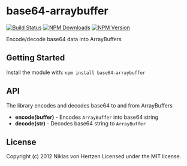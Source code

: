 # base64-arraybuffer

[![Build Status](https://travis-ci.org/niklasvh/base64-arraybuffer.png)](https://travis-ci.org/niklasvh/base64-arraybuffer)
[![NPM Downloads](https://img.shields.io/npm/dm/base64-arraybuffer.svg)](https://www.npmjs.org/package/base64-arraybuffer)
[![NPM Version](https://img.shields.io/npm/v/base64-arraybuffer.svg)](https://www.npmjs.org/package/base64-arraybuffer)

Encode/decode base64 data into ArrayBuffers

## Getting Started
Install the module with: `npm install base64-arraybuffer`

## API
The library encodes and decodes base64 to and from ArrayBuffers

 - __encode(buffer)__ - Encodes `ArrayBuffer` into base64 string
 - __decode(str)__ - Decodes base64 string to `ArrayBuffer`

## License
Copyright (c) 2012 Niklas von Hertzen
Licensed under the MIT license.
